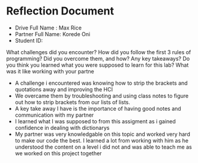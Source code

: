 # Reflection Document

* Drive Full Name  : Max Rice
* Partner Full Name: Korede Oni
* Student ID: 

What challenges did you encounter?
How did you follow the first 3 rules of programming?
Did you overcome them, and how?
Any key takeaways?
Do you think you learned what you were supposed to learn for this lab?
What was it like working with your partne

* A challenge i encountered was  knowing how to strip the brackets and quotations away and improving the HCI
* We overcame them by troubleshooting and using class notes to figure out how to strip brackets from our lists of lists.
* A key take away I have is the importance of having good notes and communication with my partner 
* I learned what I was supposed to from this assigment as i gained confidence in dealing with dictionarys 
* My partner was very knowledgable on this topic and worked very hard to make our code the best. I learned a lot from working with him as he understood the content on a level i did not and was able to teach me as we worked on this project together